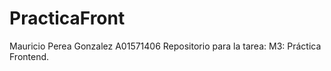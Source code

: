 # PracticaFront
Mauricio Perea Gonzalez A01571406
Repositorio para la tarea: M3: Práctica Frontend.
